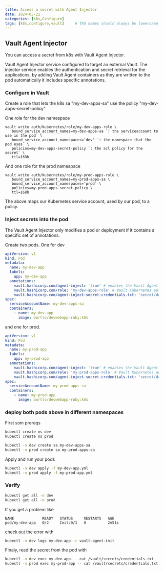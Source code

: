 ```yaml
---
title: Access a secret with Agent Injector
date: 2024-05-21
categories: [k8s,Configure]
tags: [k8s,configure,vault]     # TAG names should always be lowercase
---
```


## Vault Agent Injector

You can access a secret from k8s with Vault Agent Injector.

Vault Agent Injector service configured to target an external Vault. The injector service enables the authentication and secret retrieval for the applications, by adding Vault Agent containers as they are written to the pod automatically it includes specific annotations.

### Configure in Vault

Create a role that lets the k8s sa "my-dev-apps-sa" use the policy "my-dev-apps-secret-policy"

One role for the dev namespace

```shell
vault write auth/kubernetes/role/my-dev-apps-role \
   bound_service_account_names=my-dev-apps-sa `: the serviceaccount to use in the pod` \
   bound_service_account_namespaces='dev' `: the namespace that the pod uses` \
   policies=my-dev-apps-secret-policy `: the acl policy for the secret` \
   ttl=168h
```

And one role for the prod namespace

```shell
vault write auth/kubernetes/role/my-prod-apps-role \
   bound_service_account_names=my-prod-apps-sa \
   bound_service_account_namespaces='prod' \
   policies=my-prod-apps-secret-policy \
   ttl=168h
```

The above maps our Kubernetes service account, used by our pod, to a policy.

### Inject secrets into the pod

The Vault Agent Injector only modifies a pod or deployment if it contains a specific set of annotations.

Create two pods. One for dev

```yaml
apiVersion: v1
kind: Pod
metadata:
  name: my-dev-app
  labels:
    app: my-dev-app
  annotations:
    vault.hashicorp.com/agent-inject: 'true' # enables the Vault Agent Injector service
    vault.hashicorp.com/role: 'my-dev-apps-role' # Vault Kubernetes authentication role
    vault.hashicorp.com/agent-inject-secret-credentials.txt: 'secret/data/my-dev-apps-secrets/mariadb' # the path to the secret
spec:
  serviceAccountName: my-dev-apps-sa
  containers:
    - name: my-dev-app
      image: burtlo/devwebapp-ruby:k8s
```

and one for prod.

```yaml
apiVersion: v1
kind: Pod
metadata:
  name: my-prod-app
  labels:
    app: my-prod-app
  annotations:
    vault.hashicorp.com/agent-inject: 'true' # enables the Vault Agent Injector service
    vault.hashicorp.com/role: 'my-prod-apps-role' # Vault Kubernetes authentication role
    vault.hashicorp.com/agent-inject-secret-credentials.txt: 'secret/data/my-prod-apps-secrets/mariadb' # the path to the secret
spec:
  serviceAccountName: my-prod-apps-sa
  containers:
    - name: my-prod-app
      image: burtlo/devwebapp-ruby:k8s
```

### deploy both pods above in different namespaces

First som prereqs

```bash
kubectl create ns dev
kubectl create ns prod

kubectl -n dev create sa my-dev-apps-sa
kubectl -n prod create sa my-prod-apps-sa
```

Apply and run your pods

```bash
kubectl -n dev apply -f my-dev-app.yml
kubectl -n prod apply -f my-prod-app.yml
```

### Verify

```bash
kubectl get all -n dev
kubectl get all -n prod
```

If you get a problem like

```plaintext
NAME             READY   STATUS     RESTARTS   AGE
pod/my-dev-app   0/2     Init:0/1   0          2m51s
```

check out the error with

```bash
kubectl -n dev logs my-dev-app -c vault-agent-init
```

Finaly, read the secret from the pod with

```bash
kubectl -n dev exec my-dev-app -- cat /vault/secrets/credentials.txt
kubectl -n prod exec my-prod-app -- cat /vault/secrets/credentials.txt
```

